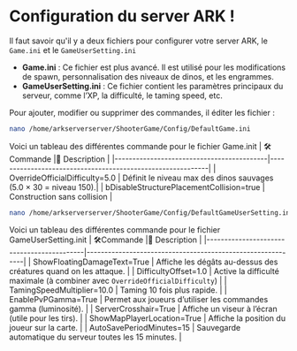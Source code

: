 # Configuration du server ARK ! 
Il faut savoir qu'il y a deux fichiers pour configurer votre server ARK, le `Game.ini` et le `GameUserSetting.ini` 
- **Game.ini** : Ce fichier est plus avancé. Il est utilisé pour les modifications de spawn, personnalisation des niveaux de dinos, et les engrammes.
- **GameUserSetting.ini** : Ce fichier contient les paramètres principaux du serveur, comme l’XP, la difficulté, le taming speed, etc.

Pour ajouter, modifier ou supprimer des commandes, il éditer les fichier :
```bash
nano /home/arkserverserver/ShooterGame/Config/DefaultGame.ini
```
Voici un tableau des différentes commande pour le fichier Game.init
| 🛠️Commande                               |🧩 Description                                             |
|-------------------------------------------|------------------------------------------------------------|
| OverrideOfficialDifficulty=5.0 | Définit le niveau max des dinos sauvages (5.0 × 30 = niveau 150).|
| bDisableStructurePlacementCollision=true | Construction sans collision |

```bash
nano /home/arkserverserver/ShooterGame/Config/DefaultGameUserSetting.ini
```
Voici un tableau des différentes commande pour le fichier GameUserSetting.init
| 🛠️Commande                               |🧩 Description                                             |
|-------------------------------------------|------------------------------------------------------------|
| ShowFloatingDamageText=True | Affiche les dégâts au-dessus des créatures quand on les attaque. |
| DifficultyOffset=1.0 | Active la difficulté maximale (à combiner avec `OverrideOfficialDifficulty`) |
| TamingSpeedMultiplier=10.0 | Taming 10 fois plus rapide. |
| EnablePvPGamma=True | Permet aux joueurs d’utiliser les commandes gamma (luminosité). |
| ServerCrosshair=True | Affiche un viseur à l’écran (utile pour les tirs). |
| ShowMapPlayerLocation=True | Affiche la position du joueur sur la carte. |
| AutoSavePeriodMinutes=15 | Sauvegarde automatique du serveur toutes les 15 minutes. |
